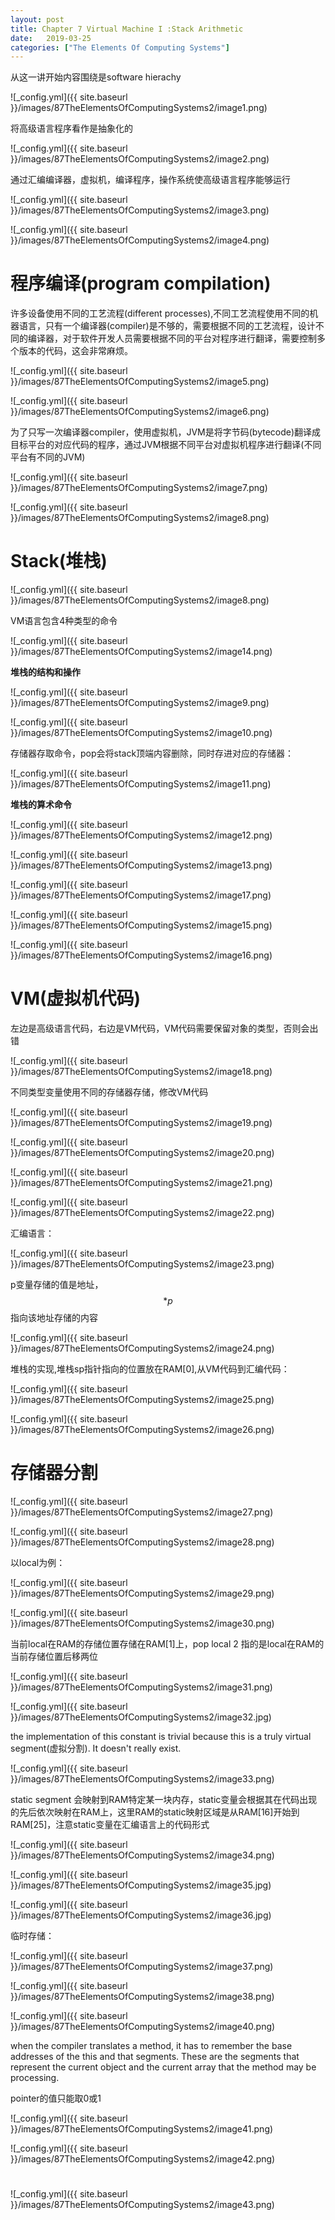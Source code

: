 ```yaml
---
layout: post
title: Chapter 7 Virtual Machine I :Stack Arithmetic
date:   2019-03-25
categories: ["The Elements Of Computing Systems"]
---
```


从这一讲开始内容围绕是software hierachy

![_config.yml]({{ site.baseurl }}/images/87TheElementsOfComputingSystems2/image1.png)  

将高级语言程序看作是抽象化的

![_config.yml]({{ site.baseurl }}/images/87TheElementsOfComputingSystems2/image2.png)    

通过汇编编译器，虚拟机，编译程序，操作系统使高级语言程序能够运行

![_config.yml]({{ site.baseurl }}/images/87TheElementsOfComputingSystems2/image3.png)  

![_config.yml]({{ site.baseurl }}/images/87TheElementsOfComputingSystems2/image4.png)  



# 程序编译(program compilation)   

许多设备使用不同的工艺流程(different processes),不同工艺流程使用不同的机器语言，只有一个编译器(compiler)是不够的，需要根据不同的工艺流程，设计不同的编译器，对于软件开发人员需要根据不同的平台对程序进行翻译，需要控制多个版本的代码，这会非常麻烦。


![_config.yml]({{ site.baseurl }}/images/87TheElementsOfComputingSystems2/image5.png)  

![_config.yml]({{ site.baseurl }}/images/87TheElementsOfComputingSystems2/image6.png)  

为了只写一次编译器compiler，使用虚拟机，JVM是将字节码(bytecode)翻译成目标平台的对应代码的程序，通过JVM根据不同平台对虚拟机程序进行翻译(不同平台有不同的JVM)

![_config.yml]({{ site.baseurl }}/images/87TheElementsOfComputingSystems2/image7.png)  

![_config.yml]({{ site.baseurl }}/images/87TheElementsOfComputingSystems2/image8.png)  

# Stack(堆栈)  

![_config.yml]({{ site.baseurl }}/images/87TheElementsOfComputingSystems2/image8.png)  

VM语言包含4种类型的命令

![_config.yml]({{ site.baseurl }}/images/87TheElementsOfComputingSystems2/image14.png) 


**堆栈的结构和操作**

![_config.yml]({{ site.baseurl }}/images/87TheElementsOfComputingSystems2/image9.png)  

![_config.yml]({{ site.baseurl }}/images/87TheElementsOfComputingSystems2/image10.png)  

存储器存取命令，pop会将stack顶端内容删除，同时存进对应的存储器：  

![_config.yml]({{ site.baseurl }}/images/87TheElementsOfComputingSystems2/image11.png)  


**堆栈的算术命令**

![_config.yml]({{ site.baseurl }}/images/87TheElementsOfComputingSystems2/image12.png) 

![_config.yml]({{ site.baseurl }}/images/87TheElementsOfComputingSystems2/image13.png)  

![_config.yml]({{ site.baseurl }}/images/87TheElementsOfComputingSystems2/image17.png)  

![_config.yml]({{ site.baseurl }}/images/87TheElementsOfComputingSystems2/image15.png)  

![_config.yml]({{ site.baseurl }}/images/87TheElementsOfComputingSystems2/image16.png)  

# VM(虚拟机代码)  

左边是高级语言代码，右边是VM代码，VM代码需要保留对象的类型，否则会出错  

![_config.yml]({{ site.baseurl }}/images/87TheElementsOfComputingSystems2/image18.png)  

不同类型变量使用不同的存储器存储，修改VM代码

![_config.yml]({{ site.baseurl }}/images/87TheElementsOfComputingSystems2/image19.png)  

![_config.yml]({{ site.baseurl }}/images/87TheElementsOfComputingSystems2/image20.png)  

![_config.yml]({{ site.baseurl }}/images/87TheElementsOfComputingSystems2/image21.png)  

![_config.yml]({{ site.baseurl }}/images/87TheElementsOfComputingSystems2/image22.png)  

汇编语言：

![_config.yml]({{ site.baseurl }}/images/87TheElementsOfComputingSystems2/image23.png) 

p变量存储的值是地址，$$*p$$指向该地址存储的内容

![_config.yml]({{ site.baseurl }}/images/87TheElementsOfComputingSystems2/image24.png)   

堆栈的实现,堆栈sp指针指向的位置放在RAM[0],从VM代码到汇编代码：   

![_config.yml]({{ site.baseurl }}/images/87TheElementsOfComputingSystems2/image25.png)

![_config.yml]({{ site.baseurl }}/images/87TheElementsOfComputingSystems2/image26.png)  

# 存储器分割  

![_config.yml]({{ site.baseurl }}/images/87TheElementsOfComputingSystems2/image27.png)

![_config.yml]({{ site.baseurl }}/images/87TheElementsOfComputingSystems2/image28.png)   

以local为例：  


![_config.yml]({{ site.baseurl }}/images/87TheElementsOfComputingSystems2/image29.png)

![_config.yml]({{ site.baseurl }}/images/87TheElementsOfComputingSystems2/image30.png)  

当前local在RAM的存储位置存储在RAM[1]上，pop local 2 指的是local在RAM的当前存储位置后移两位     

![_config.yml]({{ site.baseurl }}/images/87TheElementsOfComputingSystems2/image31.png)

![_config.yml]({{ site.baseurl }}/images/87TheElementsOfComputingSystems2/image32.jpg)


the implementation of this constant is trivial because this is a truly virtual segment(虚拟分割). It doesn't really exist. 

![_config.yml]({{ site.baseurl }}/images/87TheElementsOfComputingSystems2/image33.png)  

static segment 会映射到RAM特定某一块内存，static变量会根据其在代码出现的先后依次映射在RAM上，这里RAM的static映射区域是从RAM[16]开始到RAM[25]，注意static变量在汇编语言上的代码形式    

![_config.yml]({{ site.baseurl }}/images/87TheElementsOfComputingSystems2/image34.png)

![_config.yml]({{ site.baseurl }}/images/87TheElementsOfComputingSystems2/image35.jpg)

![_config.yml]({{ site.baseurl }}/images/87TheElementsOfComputingSystems2/image36.jpg) 

临时存储： 

![_config.yml]({{ site.baseurl }}/images/87TheElementsOfComputingSystems2/image37.png)

![_config.yml]({{ site.baseurl }}/images/87TheElementsOfComputingSystems2/image38.png)  

![_config.yml]({{ site.baseurl }}/images/87TheElementsOfComputingSystems2/image40.png)  

when the compiler translates a method, it has to remember the base addresses of the this and that segments. These are the segments that represent the current object and the current array that the method may be processing. 

pointer的值只能取0或1   

![_config.yml]({{ site.baseurl }}/images/87TheElementsOfComputingSystems2/image41.png)  

![_config.yml]({{ site.baseurl }}/images/87TheElementsOfComputingSystems2/image42.png)  

#   

![_config.yml]({{ site.baseurl }}/images/87TheElementsOfComputingSystems2/image43.png)  


